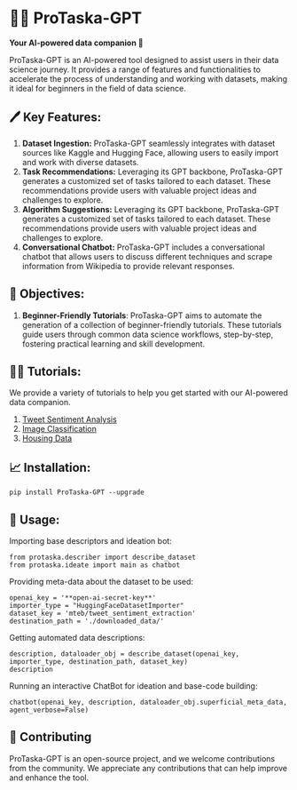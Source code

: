 # 🧑‍🎓 ProTaska-GPT

**Your AI-powered data companion 🤖**


ProTaska-GPT is an AI-powered tool designed to assist users in their data science journey. It provides a range of features and functionalities to accelerate the process of understanding and working with datasets, making it ideal for beginners in the field of data science.

## 🖊️ Key Features:

1. **Dataset Ingestion:** ProTaska-GPT seamlessly integrates with dataset sources like Kaggle and Hugging Face, allowing users to easily import and work with diverse datasets.
2. **Task Recommendations:** Leveraging its GPT backbone, ProTaska-GPT generates a customized set of tasks tailored to each dataset. These recommendations provide users with valuable project ideas and challenges to explore.
3. **Algorithm Suggestions:** Leveraging its GPT backbone, ProTaska-GPT generates a customized set of tasks tailored to each dataset. These recommendations provide users with valuable project ideas and challenges to explore.
4. **Conversational Chatbot:** ProTaska-GPT includes a conversational chatbot that allows users to discuss different techniques and scrape information from Wikipedia to provide relevant responses.

## 🔎 Objectives:
1. **Beginner-Friendly Tutorials**: ProTaska-GPT aims to automate the generation of a collection of beginner-friendly tutorials. These tutorials guide users through common data science workflows, step-by-step, fostering practical learning and skill development.

## 👨‍🏫 Tutorials:
We provide a variety of tutorials to help you get started with our AI-powered data companion.
1. [Tweet Sentiment Analysis](/Tutorials/Tweet_Sentiment_Analysis_Example.ipynb)
2. [Image Classification](/Tutorials/Image_Classification_Example.ipynb)
3. [Housing Data](/Tutorials/Housing_data_Example.ipynb)


## 📈 Installation:

`pip install ProTaska-GPT --upgrade`

## 🚀 Usage:

Importing base descriptors and ideation bot:
```
from protaska.describer import describe_dataset
from protaska.ideate import main as chatbot
```

Providing meta-data about the dataset to be used:
```
openai_key = '**open-ai-secret-key**'
importer_type = "HuggingFaceDatasetImporter"
dataset_key = 'mteb/tweet_sentiment_extraction'
destination_path = './downloaded_data/'
```

Getting automated data descriptions:
```
description, dataloader_obj = describe_dataset(openai_key, importer_type, destination_path, dataset_key)
description
```

Running an interactive ChatBot for ideation and base-code building:
```
chatbot(openai_key, description, dataloader_obj.superficial_meta_data, agent_verbose=False)
```

## 💁 Contributing

ProTaska-GPT is an open-source project, and we welcome contributions from the community. We appreciate any contributions that can help improve and enhance the tool.
